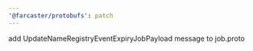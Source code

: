 ```yaml
---
'@farcaster/protobufs': patch
---
```


add UpdateNameRegistryEventExpiryJobPayload message to job.proto
